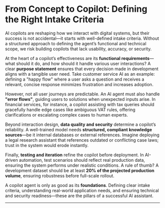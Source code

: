 

# From Concept to Copilot: Defining the Right Intake Criteria  

AI copilots are reshaping how we interact with digital systems, but their success is not accidental—it starts with well-defined intake criteria. Without a structured approach to defining the agent’s functional and technical scope, we risk building copilots that lack usability, accuracy, or security. 

At the heart of a copilot’s effectiveness are its **functional requirements**—what should it do, and how should it handle various user interactions? A clear **purpose statement** ensures that every decision made in development aligns with a tangible user need. Take customer service AI as an example: defining a "happy flow" where a user asks a question and receives a relevant, concise response minimizes frustration and increases adoption.

However, not all user journeys are predictable. An AI agent must also handle **"error flows"**, guiding users to solutions when unexpected inputs arise. In financial services, for instance, a copilot assisting with tax queries should gracefully handle edge cases like ambiguous VAT rules, offering clarifications or escalating complex cases to human experts.

Beyond interaction design, **data quality and security** determine a copilot’s reliability. A well-trained model needs **structured, compliant knowledge sources**—be it internal databases or external references. Imagine deploying a legal research assistant that references outdated or conflicting case laws; trust in the system would erode instantly.

Finally, **testing and iteration** refine the copilot before deployment. In AI-driven automation, test scenarios should reflect real production data, ensuring the system performs under realistic conditions. A rule of thumb? A development dataset should be at least **20% of the projected production volume**, ensuring robustness before full-scale rollout.

A copilot agent is only as good as its **foundations**. Defining clear intake criteria, understanding real-world application needs, and ensuring technical and security readiness—these are the pillars of a successful AI assistant.

---
